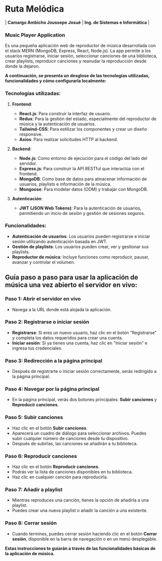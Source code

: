 # Ruta Melódica  

| **Camargo Ambicho Joussepe Josué** | **Ing. de Sistemas e Informática** |  

### Music Player Application  
Es una pequeña aplicación web de reproductor de música desarrollada con el stack MERN (MongoDB, Express, React, Node.js). La app permite a los usuarios registrarse, iniciar sesión, seleccionar canciones de una biblioteca, crear playlists, reproducir canciones y reanudar la reproducción desde donde la dejaron.

**A continuación, se presenta un desglose de las tecnologías utilizadas, funcionalidades y cómo configurarla localmente:**

### Tecnologías utilizadas:  

1. **Frontend**:  
   - **React.js**: Para construir la interfaz de usuario.  
   - **Redux**: Para la gestión del estado, especialmente del reproductor de música y la autenticación de usuarios.  
   - **Tailwind-CSS**: Para estilizar los componentes y crear un diseño responsive.  
   - **Axios**: Para realizar solicitudes HTTP al backend.  

2. **Backend**:  
   - **Node.js**: Como entorno de ejecución para el código del lado del servidor.  
   - **Express.js**: Para construir la API RESTful que interactúa con el frontend.  
   - **MongoDB**: Como base de datos para almacenar información de usuarios, playlists e información de la música.  
   - **Mongoose**: Para modelar datos (ODM) y trabajar con MongoDB.  

3. **Autenticación**:  
   - **JWT (JSON Web Tokens)**: Para la autenticación de usuarios, permitiendo un inicio de sesión y gestión de sesiones seguros.  

### Funcionalidades:  
- **Autenticación de usuarios**: Los usuarios pueden registrarse e iniciar sesión utilizando autenticación basada en JWT.   
- **Gestión de playlists**: Los usuarios pueden crear, ver y gestionar sus playlists.  
- **Reproductor de música**: Incluye funciones como reproducir, pausar, avanzar y controlar el volumen.  

## Guía paso a paso para usar la aplicación de música una vez abierto el servidor en vivo:  

### Paso 1: Abrir el servidor en vivo  
- Navega a la URL donde está alojada la aplicación.  

### Paso 2: Registrarse o iniciar sesión  
- **Registrarse**: Si eres un nuevo usuario, haz clic en el botón "Registrarse" y completa los datos requeridos para crear una cuenta.  
- **Iniciar sesión**: Si ya tienes una cuenta, haz clic en "Iniciar sesión" e ingresa tus credenciales.  

### Paso 3: Redirección a la página principal  
- Después de registrarte o iniciar sesión correctamente, serás redirigido a la página principal.  

### Paso 4: Navegar por la página principal  
- En la página principal, verás dos botones principales: **Subir canciones** y **Reproducir canciones**.  

### Paso 5: Subir canciones  
- Haz clic en el botón **Subir canciones**.  
- Aparecerá un cuadro de diálogo para seleccionar archivos. Puedes subir cualquier número de canciones desde tu dispositivo.  
- Después de subirlas, las canciones se añadirán a tu biblioteca.  

### Paso 6: Reproducir canciones  
- Haz clic en el botón **Reproducir canciones**.  
- Podrás ver la lista de canciones disponibles en tu biblioteca.  
- Haz clic en cualquier canción para reproducirla.  

### Paso 7: Añadir a playlist  
- Mientras reproduces una canción, tienes la opción de añadirla a una playlist.  
- Puedes crear una nueva playlist o añadir la canción a una existente.  

### Paso 8: Cerrar sesión  
- Cuando termines, puedes cerrar sesión haciendo clic en el botón **Cerrar sesión**, disponible en la barra de navegación o en un menú desplegable.  

**Estas instrucciones te guiarán a través de las funcionalidades básicas de la aplicación de música.**




